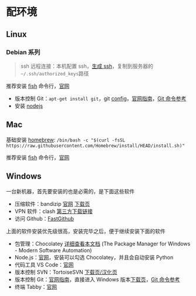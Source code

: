 # 配环境

## Linux

### Debian 系列

> ssh 远程连接：本机配置 ssh，[生成 ssh](../computer/os/linux/command#ssh-keygen)，复制到服务器的`~/.ssh/authorized_keys`路径

推荐安装 [fish](./software/fish) 命令行，[官网](https://fishshell.com/)  

- 版本控制 Git：`apt-get install git`，git [config](../code-notes/version-ctrl/git#config)，[官网指南](https://git-scm.com/book/en/v2/Getting-Started-Installing-Git)，[Git 命令参考](../code-notes/version-ctrl/git)
- 安装 [nodejs](./software/webtools#node)

## Mac

基础安装 [homebrew](https://brew.sh): `/bin/bash -c "$(curl -fsSL https://raw.githubusercontent.com/Homebrew/install/HEAD/install.sh)"`

推荐安装 [fish](./software/fish) 命令行，[官网](https://fishshell.com/)  

## Windows

一台新机器，首先要安装的也是必需的，是下面这些软件

- 压缩软件：bandizip [官网](https://www.bandisoft.com/bandizip/) [下载页](https://www.bandisoft.com/bandizip/dl.php?web)
- VPN 软件：clash [第三方下载链接](https://zmssr.lanzoum.com/ie1is16ec5uj) <Badge type="tip" text="开发者必备" />
- 访问 Github：[FastGithub](https://github.com/WangGithubUser/FastGitHub/releases/)

上面的软件安装优先级很高，安装完毕之后，便于继续安装下面的软件

- 包管理：Chocolatey [详细查看本文档](./os/windows/chocolatey) (The Package Manager for Windows - Modern Software Automation)  <Badge type="warning" text="非必需" />
- Node.js：[官网](https://nodejs.org/)，安装可以勾选 Chocolatey，并且会自动安装 Python
- 代码工具 VS Code：[官网](https://code.visualstudio.com/)
- 版本控制 SVN：TortoiseSVN [下载页/汉化页](https://tortoisesvn.net/downloads.html)
- 版本控制 Git：[官网指南](https://git-scm.com/book/en/v2/Getting-Started-Installing-Git)，直接进入 Windows 版本[下载页](https://git-scm.com/download/win)，[Git 命令参考](../code-notes/version-ctrl/git)
- 终端 Tabby：[官网](https://tabby.sh/)
